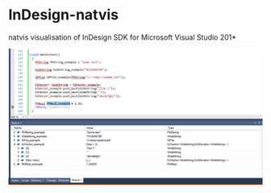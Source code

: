 # InDesign-natvis
natvis visualisation of InDesign SDK for Microsoft Visual Studio 201*


![Alt text](/images/watch.png?raw=true "examples of some times")
